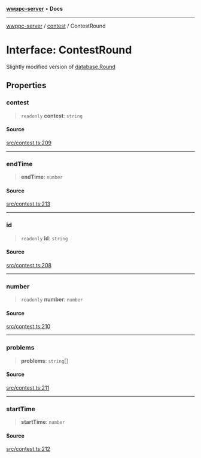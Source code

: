 [**wwppc-server**](../../README.md) • **Docs**

***

[wwppc-server](../../modules.md) / [contest](../README.md) / ContestRound

# Interface: ContestRound

Slightly modified version of [database.Round](../../database/interfaces/Round.md)

## Properties

### contest

> `readonly` **contest**: `string`

#### Source

[src/contest.ts:209](https://github.com/WWPPC/WWPPC-server/blob/7d555ed708ef67895244cc584473d7c0aa4c1395/src/contest.ts#L209)

***

### endTime

> **endTime**: `number`

#### Source

[src/contest.ts:213](https://github.com/WWPPC/WWPPC-server/blob/7d555ed708ef67895244cc584473d7c0aa4c1395/src/contest.ts#L213)

***

### id

> `readonly` **id**: `string`

#### Source

[src/contest.ts:208](https://github.com/WWPPC/WWPPC-server/blob/7d555ed708ef67895244cc584473d7c0aa4c1395/src/contest.ts#L208)

***

### number

> `readonly` **number**: `number`

#### Source

[src/contest.ts:210](https://github.com/WWPPC/WWPPC-server/blob/7d555ed708ef67895244cc584473d7c0aa4c1395/src/contest.ts#L210)

***

### problems

> **problems**: `string`[]

#### Source

[src/contest.ts:211](https://github.com/WWPPC/WWPPC-server/blob/7d555ed708ef67895244cc584473d7c0aa4c1395/src/contest.ts#L211)

***

### startTime

> **startTime**: `number`

#### Source

[src/contest.ts:212](https://github.com/WWPPC/WWPPC-server/blob/7d555ed708ef67895244cc584473d7c0aa4c1395/src/contest.ts#L212)
